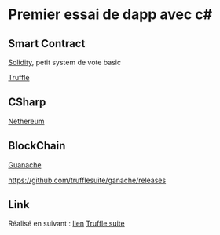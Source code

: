 # Premier essai de dapp avec c#


## Smart Contract
[Solidity](https://docs.soliditylang.org/en/v0.8.11/), petit system de vote basic

[Truffle](https://docs.soliditylang.org/en/v0.8.11/)

## CSharp
[Nethereum](http://docs.nethereum.com/en/latest/)

## BlockChain
[Guanache](https://trufflesuite.com/docs/ganache/quickstart.html#1-install-ganache)

https://github.com/trufflesuite/ganache/releases

## Link
Réalisé en suivant : [lien](https://medium.com/my-blockchain-development-daily-journey/interfacing-net-and-ethereum-blockchain-smart-contracts-with-nethereum-2fa3729ac933)
[Truffle suite](https://trufflesuite.com/)